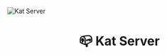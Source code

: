 ![Kat Server](https://s2.loli.net/2022/01/14/ApdrzBoIeFl6Mh8.png)

<h1 align="center">📪 Kat Server</h1>
